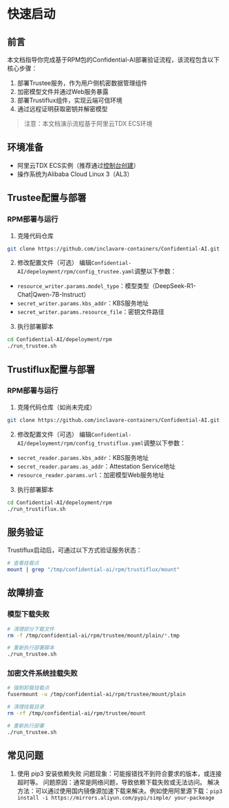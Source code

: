 # 快速启动

## 前言

本文档指导你完成基于RPM包的Confidential-AI部署验证流程，该流程包含以下核心步骤：

1. 部署Trustee服务，作为用户侧机密数据管理组件
2. 加密模型文件并通过Web服务暴露
3. 部署Trustiflux组件，实现云端可信环境
4. 通过远程证明获取密钥并解密模型

> 注意：本文档演示流程基于阿里云TDX ECS环境

## 环境准备

- 阿里云TDX ECS实例（推荐通过[控制台创建](https://help.aliyun.com/zh/ecs/user-guide/build-a-tdx-confidential-computing-environment)）
- 操作系统为Alibaba Cloud Linux 3（AL3）

## Trustee配置与部署

### RPM部署与运行

1. 克隆代码仓库
```bash
git clone https://github.com/inclavare-containers/Confidential-AI.git
```

2. 修改配置文件（可选）
编辑`Confidential-AI/depeloyment/rpm/config_trustee.yaml`调整以下参数：
- `resource_writer.params.model_type`：模型类型（DeepSeek-R1-Chat|Qwen-7B-Instruct）
- `secret_writer.params.kbs_addr`：KBS服务地址
- `secret_writer.params.resource_file`：密钥文件路径

3. 执行部署脚本
```bash
cd Confidential-AI/depeloyment/rpm
./run_trustee.sh
```

## Trustiflux配置与部署

### RPM部署与运行

1. 克隆代码仓库（如尚未完成）
```bash
git clone https://github.com/inclavare-containers/Confidential-AI.git
```

2. 修改配置文件（可选）
编辑`Confidential-AI/depeloyment/rpm/config_trustiflux.yaml`调整以下参数：
- `secret_reader.params.kbs_addr`：KBS服务地址
- `secret_reader.params.as_addr`：Attestation Service地址
- `resource_reader.params.url`：加密模型Web服务地址

3. 执行部署脚本
```bash
cd Confidential-AI/depeloyment/rpm
./run_trustiflux.sh
```

## 服务验证

Trustiflux启动后，可通过以下方式验证服务状态：
```bash
# 查看挂载点
mount | grep "/tmp/confidential-ai/rpm/trustiflux/mount"
```

## 故障排查

### 模型下载失败
```bash
# 清理部分下载文件
rm -f /tmp/confidential-ai/rpm/trustee/mount/plain/*.tmp

# 重新执行部署脚本
./run_trustee.sh
```

### 加密文件系统挂载失败
```bash
# 强制卸载挂载点
fusermount -u /tmp/confidential-ai/rpm/trustee/mount/plain

# 清理挂载目录
rm -rf /tmp/confidential-ai/rpm/trustee/mount

# 重新执行部署
./run_trustee.sh
```

## 常见问题

1. 使用 pip3 安装依赖失败
问题现象：可能报错找不到符合要求的版本，或连接超时等。
问题原因：通常是网络问题，导致依赖下载失败或无法访问。
解决方法：可以通过使用国内镜像源加速下载来解决。例如使用阿里源下载：`pip3 install -i https://mirrors.aliyun.com/pypi/simple/ your-packeage`